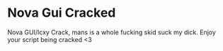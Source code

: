 # Nova Gui Cracked

Nova GUI/Icxy Crack, mans is a whole fucking skid suck my dick. Enjoy your script being cracked <3

